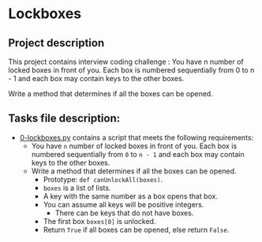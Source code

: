 # Lockboxes
## Project description

This project contains interview coding challenge : You have n number of locked boxes in front of you. Each box is numbered sequentially from 0 to n - 1 and each box may contain keys to the other boxes.

Write a method that determines if all the boxes can be opened.

## Tasks file description:

* [0-lockboxes.py](0-lockboxes.py) contains a script that meets the following requirements:
  + You have `n` number of locked boxes in front of you. Each box is numbered sequentially from `0` to `n - 1` and each box may contain keys to the other boxes.
  + Write a method that determines if all the boxes can be opened.
    + Prototype: `def canUnlockAll(boxes)`.
    + `boxes` is a list of lists.
    + A key with the same number as a box opens that box.
    + You can assume all keys will be positive integers.
      + There can be keys that do not have boxes.
    + The first box `boxes[0]` is unlocked.
    + Return `True` if all boxes can be opened, else return `False`.
